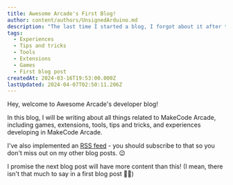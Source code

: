 ```yaml
---
title: Awesome Arcade's First Blog!
author: content/authors/UnsignedArduino.md
description: "The last time I started a blog, I forgot about it after two posts. Hopefully, that doesn't happen this time! \U0001F92A"
tags:
  - Experiences
  - Tips and tricks
  - Tools
  - Extensions
  - Games
  - First blog post
createdAt: 2024-03-16T19:53:00.000Z
lastUpdated: 2024-04-07T02:50:11.206Z
---
```


Hey, welcome to Awesome Arcade's developer blog!

In this blog, I will be writing about all things related to MakeCode Arcade, including games, extensions, tools, tips and tricks, and experiences developing in MakeCode Arcade.

I've also implemented an [RSS feed](/rss.xml) - you should subscribe to that so you don't miss out on my other blog posts. 😉

I promise the next blog post will have more content than this! (I mean, there isn't that much to say in a first blog post 🤷‍♂️)
